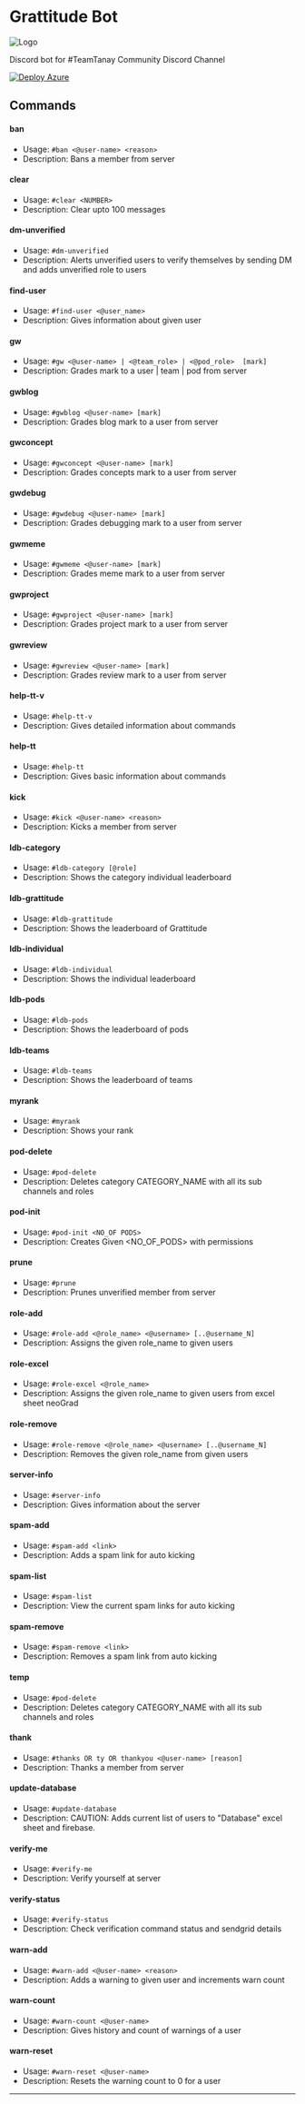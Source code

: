 # Grattitude Bot

![Logo](https://neog.camp/logo.svg)

Discord bot for #TeamTanay Community Discord Channel

[![Deploy Azure](https://github.com/mak626/neog22Bot/actions/workflows/azure.yml/badge.svg?branch=master)](https://github.com/mak626/neog22Bot/actions/workflows/azure.yml)

<!-- Generated by update-command-readme.js-->
<!-- COMMANDS:START - DO NOT DELETE -->

## Commands

#### ban

- Usage: `#ban <@user-name> <reason>`
- Description: Bans a member from server

#### clear

- Usage: `#clear <NUMBER>`
- Description: Clear upto 100 messages

#### dm-unverified

- Usage: `#dm-unverified`
- Description: Alerts unverified users to verify themselves by sending DM and adds unverified role to users

#### find-user

- Usage: `#find-user <@user_name>`
- Description: Gives information about given user

#### gw

- Usage: `#gw <@user-name> | <@team_role> | <@pod_role>  [mark]`
- Description: Grades mark to a user | team | pod from server

#### gwblog

- Usage: `#gwblog <@user-name> [mark]`
- Description: Grades blog mark to a user from server

#### gwconcept

- Usage: `#gwconcept <@user-name> [mark]`
- Description: Grades concepts mark to a user from server

#### gwdebug

- Usage: `#gwdebug <@user-name> [mark]`
- Description: Grades debugging mark to a user from server

#### gwmeme

- Usage: `#gwmeme <@user-name> [mark]`
- Description: Grades meme mark to a user from server

#### gwproject

- Usage: `#gwproject <@user-name> [mark]`
- Description: Grades project mark to a user from server

#### gwreview

- Usage: `#gwreview <@user-name> [mark]`
- Description: Grades review mark to a user from server

#### help-tt-v

- Usage: `#help-tt-v`
- Description: Gives detailed information about commands

#### help-tt

- Usage: `#help-tt`
- Description: Gives basic information about commands

#### kick

- Usage: `#kick <@user-name> <reason>`
- Description: Kicks a member from server

#### ldb-category

- Usage: `#ldb-category [@role]`
- Description: Shows the category individual leaderboard

#### ldb-grattitude

- Usage: `#ldb-grattitude`
- Description: Shows the leaderboard of Grattitude

#### ldb-individual

- Usage: `#ldb-individual`
- Description: Shows the individual leaderboard

#### ldb-pods

- Usage: `#ldb-pods`
- Description: Shows the leaderboard of pods

#### ldb-teams

- Usage: `#ldb-teams`
- Description: Shows the leaderboard of teams

#### myrank

- Usage: `#myrank`
- Description: Shows your rank

#### pod-delete

- Usage: `#pod-delete`
- Description: Deletes category CATEGORY_NAME with all its sub channels and roles

#### pod-init

- Usage: `#pod-init <NO_OF PODS>`
- Description: Creates Given <NO_OF_PODS> with permissions

#### prune

- Usage: `#prune`
- Description: Prunes unverified member from server

#### role-add

- Usage: `#role-add <@role_name> <@username> [..@username_N]`
- Description: Assigns the given role_name to given users

#### role-excel

- Usage: `#role-excel <@role_name>`
- Description: Assigns the given role_name to given users from excel sheet neoGrad

#### role-remove

- Usage: `#role-remove <@role_name> <@username> [..@username_N]`
- Description: Removes the given role_name from given users

#### server-info

- Usage: `#server-info`
- Description: Gives information about the server

#### spam-add

- Usage: `#spam-add <link>`
- Description: Adds a spam link for auto kicking

#### spam-list

- Usage: `#spam-list`
- Description: View the current spam links for auto kicking

#### spam-remove

- Usage: `#spam-remove <link>`
- Description: Removes a spam link from auto kicking

#### temp

- Usage: `#pod-delete`
- Description: Deletes category CATEGORY_NAME with all its sub channels and roles

#### thank

- Usage: `#thanks OR ty OR thankyou <@user-name> [reason]`
- Description: Thanks a member from server

#### update-database

- Usage: `#update-database`
- Description: CAUTION: Adds current list of users to "Database" excel sheet and firebase.

#### verify-me

- Usage: `#verify-me`
- Description: Verify yourself at server

#### verify-status

- Usage: `#verify-status`
- Description: Check verification command status and sendgrid details

#### warn-add

- Usage: `#warn-add <@user-name> <reason>`
- Description: Adds a warning to given user and increments warn count

#### warn-count

- Usage: `#warn-count <@user-name>`
- Description: Gives history and count of warnings of a user

#### warn-reset

- Usage: `#warn-reset <@user-name>`
- Description: Resets the warning count to 0 for a user

<!-- COMMANDS:END - DO NOT DELETE -->
<!-- ^Generated by update-command-readme.js-->

---
